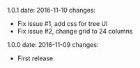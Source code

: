 1.0.1
  date: 2016-11-10
  changes:
  - Fix issue #1, add css for tree UI
  - Fix issue #2, change grid to 24 columns

1.0.0
  date: 2016-11-09
  changes:
  - First release